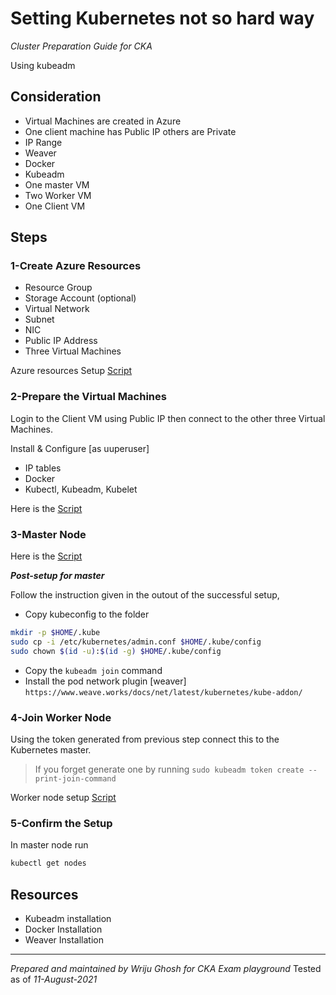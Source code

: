 # Setting Kubernetes not so hard way

*Cluster Preparation Guide for CKA*

Using kubeadm
## Consideration

- Virtual Machines are created in Azure
- One client machine has Public IP others are Private
- IP Range
- Weaver
- Docker
- Kubeadm
- One master VM
- Two Worker VM
- One Client VM

## Steps

### 1-Create Azure Resources

- Resource Group
- Storage Account (optional)
- Virtual Network
- Subnet
- NIC
- Public IP Address
- Three Virtual Machines

Azure resources Setup [Script](script-aug21/01-azure-cluster.sh)

### 2-Prepare the Virtual Machines

Login to the Client VM using Public IP then connect to the other three Virtual Machines.

Install & Configure [as uuperuser]

- IP tables
- Docker
- Kubectl, Kubeadm, Kubelet

Here is the [Script](script-aug21/02-all-node-setup.sh)

### 3-Master Node

Here is the [Script](script-aug21/03-master-setup.sh)

***Post-setup for master***

Follow the instruction given in the outout of the successful setup,

- Copy kubeconfig to the folder
  
```sh
mkdir -p $HOME/.kube
sudo cp -i /etc/kubernetes/admin.conf $HOME/.kube/config
sudo chown $(id -u):$(id -g) $HOME/.kube/config
```

- Copy the `kubeadm join` command
- Install the pod network plugin [weaver]
  `https://www.weave.works/docs/net/latest/kubernetes/kube-addon/`

### 4-Join Worker Node

Using the token generated from previous step connect this to the Kubernetes master.

> If you forget generate one by running `sudo kubeadm token create --print-join-command`

Worker node setup [Script](script-aug21/04-worker-setup.sh)

### 5-Confirm the Setup

In master node run

```bash
kubectl get nodes 
```

## Resources

- Kubeadm installation
- Docker Installation
- Weaver Installation

---

*Prepared and maintained by Wriju Ghosh for CKA Exam playground*
Tested as of *11-August-2021*
